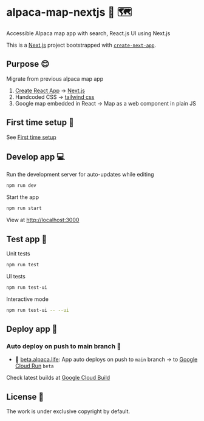 # alpaca-map-nextjs 🦙 🗺

Accessible Alpaca map app with search, React.js UI using Next.js

This is a [Next.js](https://nextjs.org/) project bootstrapped with [`create-next-app`](https://github.com/vercel/next.js/tree/canary/packages/create-next-app).

## Purpose 😊

Migrate from previous alpaca map app

1. [Create React App](https://github.com/facebook/create-react-app) -> [Next.js](https://nextjs.org/)
2. Handcoded CSS -> [tailwind css](https://tailwindcss.com/)
3. Google map embedded in React -> Map as a web component in plain JS

## First time setup 🐣

See [First time setup](src/docs/README.init.md)

## Develop app 💻

Run the development server for auto-updates while editing

```bash
npm run dev
```

Start the app

```bash
npm run start
```

View at [http://localhost:3000](http://localhost:3000)

## Test app 🧪

Unit tests

```bash
npm run test
```

UI tests

```bash
npm run test-ui
```

Interactive mode

```bash
npm run test-ui -- --ui
```

## Deploy app 🤖

### Auto deploy on push to main branch 🚀

- 👾 [beta.alpaca.life](https://beta.alpaca.life): App auto deploys on push to `main` branch -> to [Google Cloud Run](https://console.cloud.google.com/run/) `beta`

Check latest builds at [Google Cloud Build](https://console.cloud.google.com/cloud-build/)

## License 📝

The work is under exclusive copyright by default.
